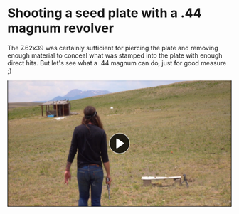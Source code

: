 # Shooting a seed plate with a .44 magnum revolver
The 7.62x39 was certainly sufficient for piercing the plate and removing enough material to conceal what was stamped into the plate with enough direct hits. But let's see what a .44 magnum can do, just for good measure ;) 

[![.44 caliber](/assets/video-preview-4.png)](https://bitcointv.com/w/34JeYdM9oYjP6GcT8dWc4P ".44 Caliber")

